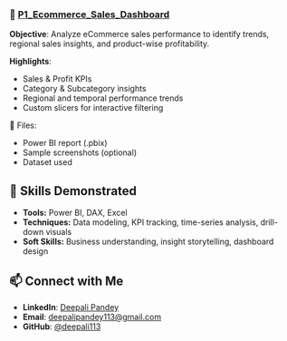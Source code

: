 ### 🔹 [P1_Ecommerce_Sales_Dashboard](https://github.com/deepali113/Projects/tree/main/P1_Ecommerce_Sales_Dashboard)
**Objective**: Analyze eCommerce sales performance to identify trends, regional sales insights, and product-wise profitability.

**Highlights**:
- Sales & Profit KPIs
- Category & Subcategory insights
- Regional and temporal performance trends
- Custom slicers for interactive filtering

📁 Files:
- Power BI report (.pbix)
- Sample screenshots (optional)
- Dataset used

## 🧠 Skills Demonstrated

- **Tools:** Power BI, DAX, Excel
- **Techniques:** Data modeling, KPI tracking, time-series analysis, drill-down visuals
- **Soft Skills:** Business understanding, insight storytelling, dashboard design


## 📫 Connect with Me

- **LinkedIn**: [Deepali Pandey](https://www.linkedin.com/in/deepali-pandey-7b308b125)
- **Email**: deepalipandey113@gmail.com
- **GitHub**: [@deepali113](https://github.com/deepali113)

